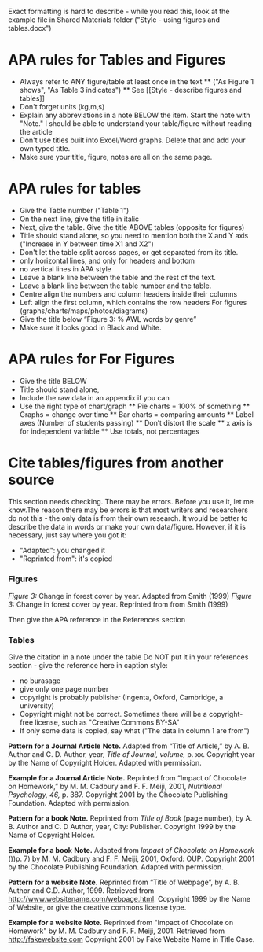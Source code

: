 Exact formatting is hard to describe - while you read this, look at the example file in Shared Materials folder  ("Style - using figures and tables.docx")

# APA rules for Tables and Figures
* Always refer to ANY figure/table at least once in the text 
** ("As Figure 1 shows", "As Table 3 indicates")
** See [[Style - describe figures and tables]]
* Don't forget units (kg,m,s)
* Explain any abbreviations in a note BELOW the item. Start the note with "Note." I should be able to understand your table/figure without reading the article
* Don't use titles built into Excel/Word graphs. Delete that and add your own typed title.
* Make sure your title, figure, notes are all on the same page.

# APA rules for tables
* Give the Table number ("Table 1")
* On the next line, give the title in italic
* Next, give the table. Give the title ABOVE tables (opposite for figures)
* Title should stand alone, so you need to mention both the X and Y axis ("Increase in Y between time X1 and X2")
* Don't let the table split across pages, or get separated from its title.
* only horizontal lines, and only for headers and bottom
* no vertical lines in APA style
* Leave a blank line between the table and the rest of the text.
* Leave a blank line between the table number and the table.
* Centre align the numbers and column headers inside their columns
* Left align the first column, which contains the row headers
For figures (graphs/charts/maps/photos/diagrams)
* Give the title below “Figure 3: % AWL words by genre”
* Make sure it looks good in Black and White.

# APA rules for For Figures
* Give the title BELOW
* Title should stand alone,
* Include the raw data in an appendix if you can
* Use the right type of chart/graph
** Pie charts = 100% of something
** Graphs = change over time
** Bar charts = comparing amounts
** Label axes (Number of students passing)
** Don’t distort the scale
** x axis is for independent variable
** Use totals, not percentages




# Cite tables/figures from another source
This section needs checking. There may be errors. Before you use it, let me know.The reason there may be errors is that most writers and researchers do not this - the only data is from their own research. It would be better to describe the data in words or make your own data/figure. However, if it is necessary, just say where you got it:
* "Adapted": you changed it
* "Reprinted from": it's copied

### Figures
_Figure 3:_ Change in forest cover by year. Adapted from Smith (1999)
_Figure 3:_ Change in forest cover by year. Reprinted from from Smith (1999)

Then give the APA reference in the References section

### Tables
Give the citation in a note under the table
Do NOT put it in your references section - give the reference here in caption style:
* no burasage
* give only one page number
* copyright is probably publisher (Ingenta, Oxford, Cambridge, a university)
* Copyright might not be correct. Sometimes there will be a copyright-free license, such as "Creative Commons BY-SA"
* If only some data is copied, say what ("The data in column 1 are from")

__Pattern for a Journal Article__
__Note.__ Adapted from “Title of Article,” by A. B. Author and C. D. Author, year, <em>Title of Journal, volume,</em> p. xx. Copyright year by the Name of Copyright Holder. Adapted with permission.

__Example for a Journal Article__
__Note.__ Reprinted from “Impact of Chocolate on Homework,” by M. M. Cadbury and F. F.  Meiji, 2001, _Nutritional Psychology, 46,_ p. 387. Copyright 2001 by the Chocolate Publishing Foundation. Adapted with permission.

__Pattern for a book__
__Note.__ Reprinted from <em>Title of Book</em> (page number), by A. B. Author and C. D Author, year, City: Publisher. Copyright 1999 by the Name of Copyright Holder.

__Example for a book__
__Note.__ Adapted from <em>Impact of Chocolate on Homework</em> ())p. 7) by M. M. Cadbury and F. F.  Meiji, 2001, Oxford: OUP. Copyright 2001 by the Chocolate Publishing Foundation. Adapted with permission.

__Pattern for a website__
__Note.__ Reprinted from “Title of Webpage”, by A. B. Author and C.D. Author, 1999. Retrieved from http://www.websitename.com/webpage.html. Copyright 1999 by the Name of Website, or give the creative commons license type.

__Example for a website__
__Note.__ Reprinted from "Impact of Chocolate on Homework" by M. M. Cadbury and F. F.  Meiji, 2001. Retrieved from http://fakewebsite.com Copyright 2001 by Fake Website Name in Title Case.




